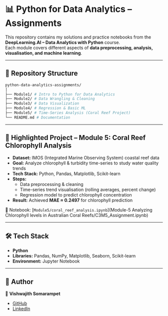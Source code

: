 # 📊 Python for Data Analytics – Assignments  

This repository contains my solutions and practice notebooks from the **DeepLearning.AI – Data Analytics with Python** course.  
Each module covers different aspects of **data preprocessing, analysis, visualisation, and machine learning**.  

---

## 📂 Repository Structure  

```bash
python-data-analytics-assignments/
│
├── Module1/ # Intro to Python for Data Analytics
├── Module2/ # Data Wrangling & Cleaning
├── Module3/ # Data Visualization
├── Module4/ # Regression & Basic ML
├── Module5/ # Time-Series Analysis (Coral Reef Project)
└── README.md # Documentation
```


---

## 🌊 Highlighted Project – Module 5: Coral Reef Chlorophyll Analysis  

- **Dataset:** IMOS (Integrated Marine Observing System) coastal reef data  
- **Goal:** Analyze chlorophyll & turbidity time-series to study water quality trends  
- **Tech Stack:** Python, Pandas, Matplotlib, Scikit-learn  
- **Steps:**  
  - Data preprocessing & cleaning  
  - Time-series trend visualisation (rolling averages, percent change)  
  - Regression model to predict chlorophyll concentration  
- **Result:** Achieved **MAE ≈ 0.2497** for chlorophyll prediction  

📌 Notebook: [`Module5/coral_reef_analysis.ipynb`](Module-5 Analyzing Chlorophyll levels in Australian Coral Reefs/C3M5_Assignment.ipynb)  

---

## 🛠️ Tech Stack  
- **Python**  
- **Libraries:** Pandas, NumPy, Matplotlib, Seaborn, Scikit-learn  
- **Environment:** Jupyter Notebook  

---

## 📎 Author  
👤 **Vishwajith Somarampet**  
- [GitHub](https://github.com/Vishwajith31)  
- [LinkedIn](https://linkedin.com/in/vishwajithsoma31)  
